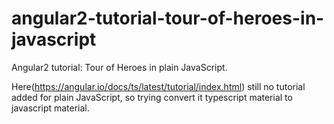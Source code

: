 # angular2-tutorial-tour-of-heroes-in-javascript
Angular2 tutorial: Tour of Heroes in plain JavaScript.


Here(https://angular.io/docs/ts/latest/tutorial/index.html) still no tutorial added for plain JavaScript, so trying convert it typescript material to javascript material.
